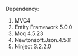 Dependency:
1. MVC4
2. Entity Framework 5.0.0
3. Moq 4.5.23
4. Newtonsoft.Json.4.5.11
5. Ninject 3.2.2.0
